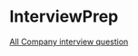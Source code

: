 # InterviewPrep

[All Company interview question ](https://github.com/hxu296/leetcode-company-wise-problems-2022?tab=readme-ov-file)
